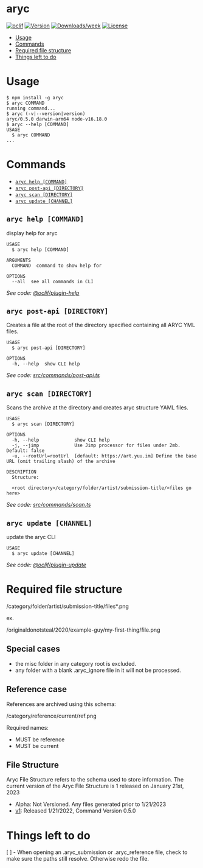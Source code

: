 aryc
====



[![oclif](https://img.shields.io/badge/cli-oclif-brightgreen.svg)](https://oclif.io)
[![Version](https://img.shields.io/npm/v/aryc.svg)](https://npmjs.org/package/aryc)
[![Downloads/week](https://img.shields.io/npm/dw/aryc.svg)](https://npmjs.org/package/aryc)
[![License](https://img.shields.io/npm/l/aryc.svg)](https://github.com/shishome/aryc/blob/master/package.json)

<!-- toc -->
* [Usage](#usage)
* [Commands](#commands)
* [Required file structure](#required-file-structure)
* [Things left to do](#things-left-to-do)
<!-- tocstop -->
# Usage
<!-- usage -->
```sh-session
$ npm install -g aryc
$ aryc COMMAND
running command...
$ aryc (-v|--version|version)
aryc/0.5.0 darwin-arm64 node-v16.18.0
$ aryc --help [COMMAND]
USAGE
  $ aryc COMMAND
...
```
<!-- usagestop -->
# Commands
<!-- commands -->
* [`aryc help [COMMAND]`](#aryc-help-command)
* [`aryc post-api [DIRECTORY]`](#aryc-post-api-directory)
* [`aryc scan [DIRECTORY]`](#aryc-scan-directory)
* [`aryc update [CHANNEL]`](#aryc-update-channel)

## `aryc help [COMMAND]`

display help for aryc

```
USAGE
  $ aryc help [COMMAND]

ARGUMENTS
  COMMAND  command to show help for

OPTIONS
  --all  see all commands in CLI
```

_See code: [@oclif/plugin-help](https://github.com/oclif/plugin-help/blob/v3.2.2/src/commands/help.ts)_

## `aryc post-api [DIRECTORY]`

Creates a file at the root of the directory specified containing all ARYC YML files.

```
USAGE
  $ aryc post-api [DIRECTORY]

OPTIONS
  -h, --help  show CLI help
```

_See code: [src/commands/post-api.ts](https://github.com/shishome/aryc/blob/v0.5.0/src/commands/post-api.ts)_

## `aryc scan [DIRECTORY]`

Scans the archive at the directory and creates aryc structure YAML files.

```
USAGE
  $ aryc scan [DIRECTORY]

OPTIONS
  -h, --help             show CLI help
  -j, --jimp             Use Jimp processor for files under 2mb. Default: false
  -u, --rootUrl=rootUrl  [default: https://art.yuu.im] Define the base URL (omit trailing slash) of the archive

DESCRIPTION
  Structure:

  <root directory>/category/folder/artist/submission-title/<files go here>
```

_See code: [src/commands/scan.ts](https://github.com/shishome/aryc/blob/v0.5.0/src/commands/scan.ts)_

## `aryc update [CHANNEL]`

update the aryc CLI

```
USAGE
  $ aryc update [CHANNEL]
```

_See code: [@oclif/plugin-update](https://github.com/oclif/plugin-update/blob/v1.3.10/src/commands/update.ts)_
<!-- commandsstop -->

# Required file structure

/category/folder/artist/submission-title/files*.png

ex.

/originaldonotsteal/2020/example-guy/my-first-thing/file.png

## Special cases

* the misc folder in any category root is excluded.
* any folder with a blank .aryc_ignore file in it will not be processed.

## Reference case

References are archived using this schema:

/category/reference/current/ref.png

Required names:
* MUST be reference
* MUST be current

## File Structure

Aryc File Structure refers to the schema used to store information. The current version of the Aryc File Structure is 1 released on January 21st, 2023

* Alpha: Not Versioned. Any files generated prior to 1/21/2023
* [v1](v1.md): Released 1/21/2022, Command Version 0.5.0 

# Things left to do
[ ] - When opening an .aryc_submission or .aryc_reference file, check to make sure the paths still resolve. Otherwise redo the file.
